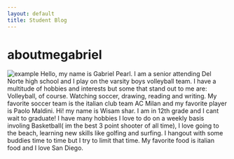 ```yaml
---
layout: default
title: Student Blog
---
```

# aboutmegabriel
![example]({{site.baseurl}}/images/image.png)
Hello, my name is Gabriel Pearl. I am a senior attending Del Norte high school and I play on the varsity boys volleyball team. I have a multitude of hobbies and interests but some that stand out to me are:
Volleyball, of course. Watching soccer, drawing, reading and writing. My favorite soccer team is the italian club team AC Milan and my favorite player is Paolo Maldini. 
Hi! my name is Wisam shar. I am in 12th grade and I cant wait to graduate! I have many hobbies I love to do on a weekly basis involing Basketball( im the best 3 point shooter of all time), I love going to the beach, learning new skills like golfing and surfing. I hangout with some buddies time to time but I try to limit that time. My favorite food is italian food and I love San Diego.